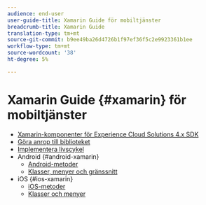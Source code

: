 ```yaml
---
audience: end-user
user-guide-title: Xamarin Guide för mobiltjänster
breadcrumb-title: Xamarin Guide
translation-type: tm+mt
source-git-commit: b9ee49ba26d4726b1f97ef36f5c2e9923361b1ee
workflow-type: tm+mt
source-wordcount: '38'
ht-degree: 5%

---
```



# Xamarin Guide {#xamarin} för mobiltjänster

+ [Xamarin-komponenter för Experience Cloud Solutions 4.x SDK](get-started.md)
+ [Göra anrop till biblioteket](library-calls.md)
+ [Implementera livscykel](lifecycle.md)
+ Android {#android-xamarin}
   + [Android-metoder](c-android/methods-android.md)
   + [Klasser, menyer och gränssnitt](c-android/c-classes-enums-interfaces.md)
+ iOS {#ios-xamarin}
   + [iOS-metoder](c-ios/methods-ios.md)
   + [Klasser och menyer](c-ios/c-classes-enums-constants.md)
